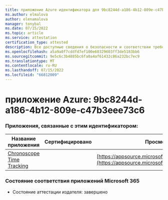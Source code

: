 ```yaml
---
title: приложение Azure идентификатора для 9bc8244d-a186-4b12-809e-c47b3eee73c6
ms.author: elmalova
author: elenamalova
manager: tonybal
ms.date: 07/15/2022
ms.topic: article
ms.service: attestation
certification_type: attested
description: Все доступные сведения о безопасности и соответствии требованиям для 9bc8244d-a186-4b12-809e-c47b3eee73c6.
ms.openlocfilehash: a5a9a0f7cddfd7ef100e60329603ff3de5183bb6
ms.sourcegitcommit: 9e5c6c3b4885bc6fa0a4af61432c86a232bc7ec9
ms.translationtype: MT
ms.contentlocale: ru-RU
ms.lasthandoff: 07/15/2022
ms.locfileid: "66812009"
---
```

# <a name="azure-app-id-9bc8244d-a186-4b12-809e-c47b3eee73c6"></a>приложение Azure: 9bc8244d-a186-4b12-809e-c47b3eee73c6


### <a name="apps-associated-with-this-id"></a>Приложения, связанные с этим идентификатором:
| **Название приложения** | **Сертифицировано** | **Просмотр в AppSource** |
|--------------|---------------|-----------------------|
| [Chronoscope Time Tracking](../forward/WA200003095.md) |  | [https://appsource.microsoft.com/product/office/WA200003095](https://appsource.microsoft.com/product/office/WA200003095) |

### <a name="microsoft-365-app-compliance-status"></a>Состояние соответствия приложений Microsoft 365
- Состояние аттестации издателя: завершено

